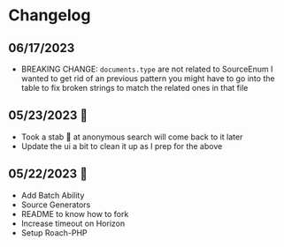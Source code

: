 # Changelog

## 06/17/2023
  * BREAKING CHANGE: `documents.type` are not related to SourceEnum I wanted to get rid of an previous pattern you might have to go into the table to fix broken strings to match the related ones in that file

## 05/23/2023 🙌
  * Took a stab 🔪 at anonymous search will come back to it later
  * Update the ui a bit to clean it up as I prep for the above

## 05/22/2023 🙌
  * Add Batch Ability
  * Source Generators
  * README to know how to fork
  * Increase timeout on Horizon 
  * Setup Roach-PHP
